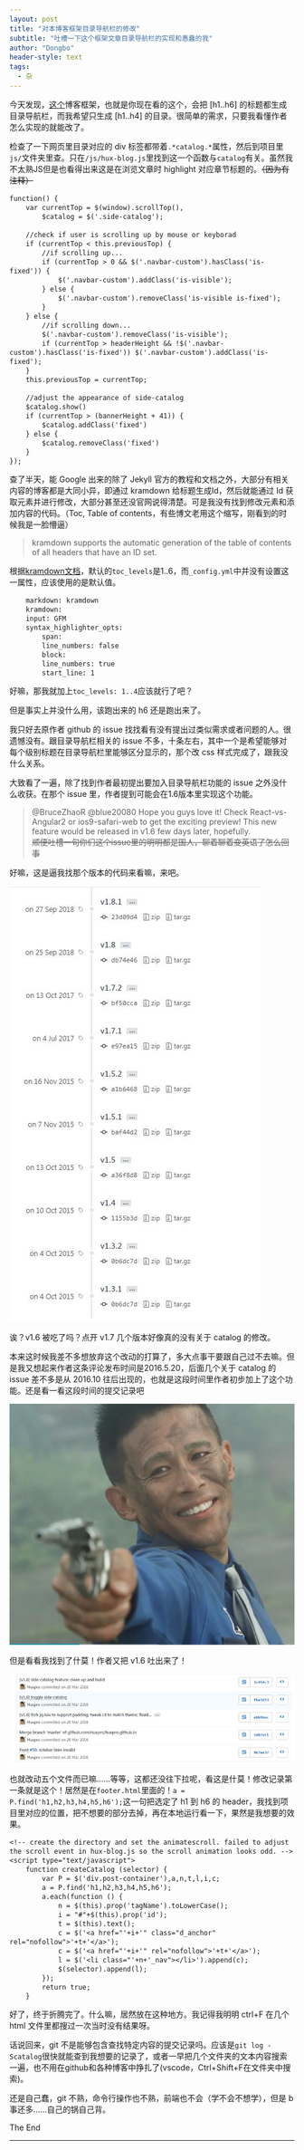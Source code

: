 ```yaml
---
layout: post
title: "对本博客框架目录导航栏的修改"
subtitle: "吐槽一下这个框架文章目录导航栏的实现和愚蠢的我"
author: "Dongbo"
header-style: text
tags:
  - 杂
---
```



今天发现，[这个](https://github.com/Huxpro/huxpro.github.io)博客框架，也就是你现在看的这个，会把 \[h1..h6\] 的标题都生成目录导航栏，而我希望只生成 \[h1..h4\] 的目录。很简单的需求，只要我看懂作者怎么实现的就能改了。

检查了一下网页里目录对应的 div 标签都带着`.*catalog.*`属性，然后到项目里`js/`文件夹里查。只在`/js/hux-blog.js`里找到这一个函数与`catalog`有关。虽然我不太熟JS但是也看得出来这是在浏览文章时 highlight 对应章节标题的。~~（因为有注释）~~

    function() {
        var currentTop = $(window).scrollTop(),
            $catalog = $('.side-catalog');

        //check if user is scrolling up by mouse or keyborad
        if (currentTop < this.previousTop) {
            //if scrolling up...
            if (currentTop > 0 && $('.navbar-custom').hasClass('is-fixed')) {
                $('.navbar-custom').addClass('is-visible');
            } else {
                $('.navbar-custom').removeClass('is-visible is-fixed');
            }
        } else {
            //if scrolling down...
            $('.navbar-custom').removeClass('is-visible');
            if (currentTop > headerHeight && !$('.navbar-custom').hasClass('is-fixed')) $('.navbar-custom').addClass('is-fixed');
        }
        this.previousTop = currentTop;

        //adjust the appearance of side-catalog
        $catalog.show()
        if (currentTop > (bannerHeight + 41)) {
            $catalog.addClass('fixed')
        } else {
            $catalog.removeClass('fixed')
        }
    });

查了半天，能 Google 出来的除了 Jekyll 官方的教程和文档之外，大部分有相关内容的博客都是大同小异，即通过 kramdown 给标题生成Id，然后就能通过 Id 获取元素并进行修改，大部分甚至还没官网说得清楚。可是我没有找到修改元素和添加内容的代码。（Toc, Table of contents，有些博文老用这个缩写，刚看到的时候我是一脸懵逼）

> kramdown supports the automatic generation of the table of contents of all headers that have an ID set. 

根据[kramdown文档](https://kramdown.gettalong.org/converter/html.html)，默认的`toc_levels`是1..6，而`_config.yml`中并没有设置这一属性，应该使用的是默认值。

        markdown: kramdown
        kramdown:
        input: GFM     
        syntax_highlighter_opts:
            span:
            line_numbers: false
            block:
            line_numbers: true
            start_line: 1

好嘛，那我就加上`toc_levels: 1..4`应该就行了吧？

但是事实上并没什么用，该跑出来的 h6 还是跑出来了。

我只好去原作者 github 的 issue 找找看有没有提出过类似需求或者问题的人。很遗憾没有。跟目录导航栏相关的 issue 不多，十条左右，其中一个是希望能够对每个级别标题在目录导航栏里能够区分显示的，那个改 css 样式完成了，跟我没什么关系。

大致看了一遍，除了找到作者最初提出要加入目录导航栏功能的 issue 之外没什么收获。在那个 issue 里，作者提到可能会在1.6版本里实现这个功能。

> @BruceZhaoR @blue20080 Hope you guys love it!
Check React-vs-Angular2 or ios9-safari-web to get the exciting preview! This new feature would be released in v1.6 few days later, hopefully.  
~~顺便吐槽一句你们这个issue里的明明都是国人，聊着聊着变英语了怎么回事~~

好嘛，这是逼我找那个版本的代码来看嘛，来吧。

![release history](/img/in-post/post-catalog/img1-release-log.jpg)

诶？v1.6 被吃了吗？点开 v1.7 几个版本好像真的没有关于 catalog 的修改。

本来这时候我差不多想放弃这个改动的打算了，多大点事干要跟自己过不去嘛。但是我又想起来作者这条评论发布时间是2016.5.20，后面几个关于 catalog 的 issue 差不多是从 2016.10 往后出现的，也就是这段时间里作者初步加上了这个功能。还是看一看这段时间的提交记录吧

![emoji](/img/in-post/post-catalog/img3.jpg)

但是看看我找到了什莫！作者又把 v1.6 吐出来了！

![commits](/img/in-post/post-catalog/img2-commits.jpg)

也就改动五个文件而已嘛……等等，这都还没往下拉呢，看这是什莫！修改记录第一条就是这个！居然是在`footer.html`里面的！`a = P.find('h1,h2,h3,h4,h5,h6');`这一句把选定了 h1 到 h6 的 header，我找到项目里对应的位置，把不想要的部分去掉，再在本地运行看一下，果然是我想要的效果。

    <!-- create the directory and set the animatescroll. failed to adjust the scroll event in hux-blog.js so the scroll animation looks odd. -->
    <script type="text/javascript">
        function createCatalog (selector) {
            var P = $('div.post-container'),a,n,t,l,i,c;
            a = P.find('h1,h2,h3,h4,h5,h6');
            a.each(function () {
                n = $(this).prop('tagName').toLowerCase();
                i = "#"+$(this).prop('id');
                t = $(this).text();
                c = $('<a href="'+i+'" class="d_anchor" rel="nofollow">'+t+'</a>');
                c = $('<a href="'+i+'" rel="nofollow">'+t+'</a>');
                l = $('<li class="'+n+'_nav"></li>').append(c);
                $(selector).append(l);
            });
            return true;    
        }


好了，终于折腾完了。什么嘛，居然放在这种地方。我记得我明明 ctrl+F 在几个 html 文件里都搜过一次当时没有结果呀。

话说回来，git 不是能够包含查找特定内容的提交记录吗。应该是`git log -Scatalog`很快就能查到我想要的记录了，或者一早把几个文件夹的文本内容搜索一遍，也不用在github和各种博客中挣扎了(vscode，Ctrl+Shift+F在文件夹中搜索)。

还是自己蠢，git 不熟，命令行操作也不熟，前端也不会（学不会不想学），但是 b 事还多……自己的锅自己背。

The End

------

